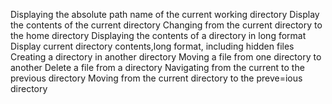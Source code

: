 Displaying the absolute path name of the current working directory
Display the contents of the current directory
Changing from the current directory to the home directory
Displaying the contents of a directory in long format
Display current directory contents,long format, including hidden files
Creating a directory in another directory
Moving a file from one directory to another
Delete a file from a directory
Navigating from the current to the previous directory
Moving from the current directory to the preve=ious directory
